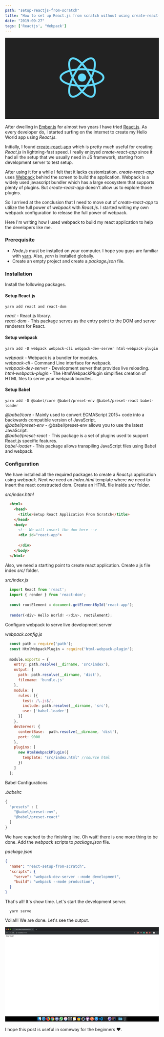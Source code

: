 ```yaml
---
path: "setup-reactjs-from-scratch"
title: "How to set up React.js from scratch without using create-react-app?"
date: "2019-09-27"
tags: ['Reactjs', 'Webpack']
---
```


![React](./react.png)

After dwelling in [Ember.js](https://www.emberjs.com) for almost two years I have tried [React.js](https://reactjs.org/). As every developer do, I started surfing on the internet to create my Hello World app using _React.js_. 

Initially, I found [create-react-app](https://reactjs.org/docs/create-a-new-react-app.html) which is pretty much useful for creating _React.js_ in lightning-fast speed. I really enjoyed _create-react-app_ since it had all the setup that we usually need in JS framework, starting from development server to test setup.

After using it for a while I felt that it lacks customization. _create-react-app_ uses [Webpack](https://webpack.js.org/) behind the screen to build the application. Webpack is a widely used javascript bundler which has a large ecosystem that supports plenty of plugins. But _create-react-app_ doesn't allow us to explore those plugins. 

So I arrived at the conclusion that I need to move out of _create-react-app_ to utilize the full power of _webpack_ with _React.js_. I started writing my own webpack configuration to release the full power of webpack.

Here I'm writing how I used webpack to build my react application to help the developers like me.  

### Prerequisite

* _Node.js_ must be installed on your computer. I hope you guys are familiar with [yarn](https://yarnpkg.com/lang/en/). Also, _yarn_ is installed globally.
* Create an empty project and create a _package.json_ file.  
  
  
### Installation

Install the following packages.

#### Setup React.js

```shell
yarn add react and react-dom
```

_react_ - React.js library.  
_react-dom_ - This package serves as the entry point to the DOM and server renderers for React.  
  
  
#### Setup webpack

```shell
yarn add -D webpack webpack-cli webpack-dev-server html-webpack-plugin
```  

_webpack_ - Webpack is a bundler for modules.  
_webpack-cli_ - Command Line interface for webpack.  
_webpack-dev-server_ - Development server that provides live reloading.  
_html-webpack-plugin_ - The HtmlWebpackPlugin simplifies creation of HTML files to serve your webpack bundles.  

#### Setup Babel

```shell
yarn add -D @babel/core @babel/preset-env @babel/preset-react babel-loader
```  

_@babel/core_ - Mainly used to convert ECMAScript 2015+ code into a backwards compatible version of JavaScript.  
_@babel/preset-env_ - @babel/preset-env allows you to use the latest JavaScript.  
_@babel/preset-react_ - This package is a set of plugins used to support React.js specific features.  
_babel-loader_ - This package allows transpiling JavaScript files using Babel and webpack.    
  
### Configuration

We have installed all the required packages to create a _React.js_ application using _webpack_. Next we need an _index.html_ template where we need to insert the react constructed dom. Create an HTML file inside _src/_ folder.  

_src/index.html_
```html
  <html>
    <head>
      <title>Setup React Application From Scratch</title>
    </head>
    <body>
      <!-- We will insert the dom here -->
      <div id="react-app">

      </div>
    </body>
  </html>
```


Also, we need a starting point to create react application. Create a js file index _src/_ folder.  

_src/index.js_ 
```js
  import React from 'react';
  import { render } from 'react-dom';

  const rootElement = document.getElementById('react-app');

  render(<div> Hello World! </div>, rootElement);
```

Configure webpack to serve live development server

_webpack.config.js_
```js
  const path = require('path');
  const HtmlWebpackPlugin = require('html-webpack-plugin');

  module.exports = {
    entry: path.resolve(__dirname, 'src/index'),
    output: {
      path: path.resolve(__dirname, 'dist'),
      filename: 'bundle.js'
    },
    module: {
      rules: [{
        test: /\.js$/,
        include: path.resolve(__dirname, 'src'),
        use: ['babel-loader']
      }]
    },
    devServer: {
      contentBase:  path.resolve(__dirname, 'dist'),
      port: 9000
    },
    plugins: [
      new HtmlWebpackPlugin({
        template: "src/index.html" //source html
      })
    ]
  };
```


Babel Configurations

_.babelrc_
```js
{
  "presets" : [
    "@babel/preset-env",
    "@babel/preset-react"
  ]
}
``` 
  
We have reached to the finishing line. Oh wait! there is one more thing to be done. Add the _webpack_ scripts to _package.json_ file.


_package.json_
```json
{
  "name": "react-setup-from-scratch",
  "scripts": {
    "serve": "webpack-dev-server --mode development",
    "build": "webpack --mode production",
  }
}
```


That's all! It's show time. Let's start the development server.

```shell
  yarn serve
```  
  
Voila!!! We are done. Let's see the output.

![Development Server](./devserver.png)

I hope this post is useful in someway for the beginners ❤️. 








 



